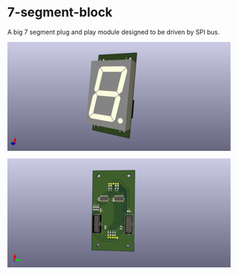 # 7-segment-block
A big 7 segment plug and play module designed to be driven by SPI bus.

![front](7-segment-block.png)

![back](7-segment-block-back.png)
